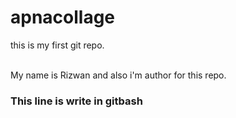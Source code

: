 # apnacollage
<p>this is my first git repo.</p>
<br>
My name is Rizwan and also i'm author for this repo.
<br>
<h3> This line is write in gitbash </h3>

